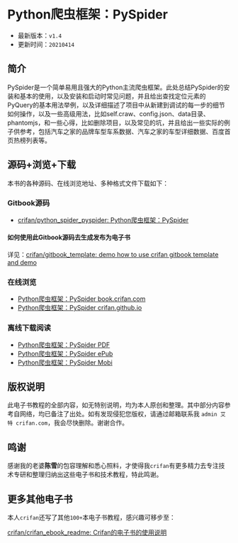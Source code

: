 # Python爬虫框架：PySpider

* 最新版本：`v1.4`
* 更新时间：`20210414`

## 简介

PySpider是一个简单易用且强大的Python主流爬虫框架。此处总结PySpider的安装和基本的使用，以及安装和启动时常见问题，并且给出查找定位元素的PyQuery的基本用法举例，以及详细描述了项目中从新建到调试的每一步的细节如何操作，以及一些高级用法，比如self.craw、config.json、data目录、phantomjs，和一些心得，比如删除项目，以及常见的坑，并且给出一些实际的例子供参考，包括汽车之家的品牌车型车系数据、汽车之家的车型详细数据、百度首页热榜列表等。

## 源码+浏览+下载

本书的各种源码、在线浏览地址、多种格式文件下载如下：

### Gitbook源码

* [crifan/python_spider_pyspider: Python爬虫框架：PySpider](https://github.com/crifan/python_spider_pyspider)

#### 如何使用此Gitbook源码去生成发布为电子书

详见：[crifan/gitbook_template: demo how to use crifan gitbook template and demo](https://github.com/crifan/gitbook_template)

### 在线浏览

* [Python爬虫框架：PySpider book.crifan.com](http://book.crifan.com/books/python_spider_pyspider/website)
* [Python爬虫框架：PySpider crifan.github.io](https://crifan.github.io/python_spider_pyspider/website)

### 离线下载阅读

* [Python爬虫框架：PySpider PDF](http://book.crifan.com/books/python_spider_pyspider/pdf/python_spider_pyspider.pdf)
* [Python爬虫框架：PySpider ePub](http://book.crifan.com/books/python_spider_pyspider/epub/python_spider_pyspider.epub)
* [Python爬虫框架：PySpider Mobi](http://book.crifan.com/books/python_spider_pyspider/mobi/python_spider_pyspider.mobi)

## 版权说明

此电子书教程的全部内容，如无特别说明，均为本人原创和整理。其中部分内容参考自网络，均已备注了出处。如有发现侵犯您版权，请通过邮箱联系我 `admin 艾特 crifan.com`，我会尽快删除。谢谢合作。

## 鸣谢

感谢我的老婆**陈雪**的包容理解和悉心照料，才使得我`crifan`有更多精力去专注技术专研和整理归纳出这些电子书和技术教程，特此鸣谢。

## 更多其他电子书

本人`crifan`还写了其他`100+`本电子书教程，感兴趣可移步至：

[crifan/crifan_ebook_readme: Crifan的电子书的使用说明](https://github.com/crifan/crifan_ebook_readme)
